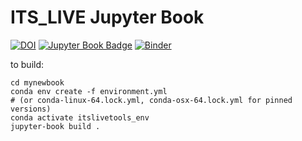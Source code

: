 # ITS_LIVE Jupyter Book
[![DOI](https://zenodo.org/badge/493498539.svg)](https://zenodo.org/badge/latestdoi/493498539)
[![Jupyter Book Badge](https://jupyterbook.org/badge.svg)](https://e-marshall.github.io/itslive)
[![Binder](https://mybinder.org/badge_logo.svg)](https://mybinder.org/v2/gh/e-marshall/itslive/HEAD?labpath=accessing_s3_data.ipynb)


to build:
```
cd mynewbook
conda env create -f environment.yml
# (or conda-linux-64.lock.yml, conda-osx-64.lock.yml for pinned versions)
conda activate itslivetools_env
jupyter-book build .
```
